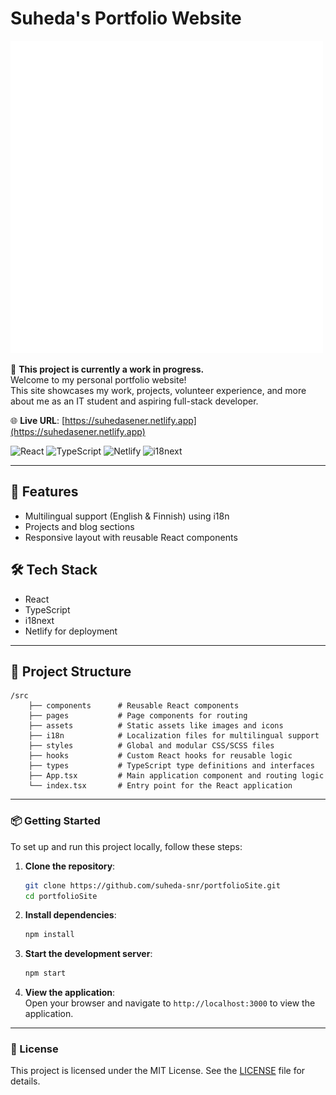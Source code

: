 # Suheda's Portfolio Website

![Portfolio Logo](./src/assets/logo.png)  

🚧 **This project is currently a work in progress.**  
Welcome to my personal portfolio website!  
This site showcases my work, projects, volunteer experience, and more about me as an IT student and aspiring full-stack developer.

🌐 **Live URL**: [https://suhedasener.netlify.app](https://suhedasener.netlify.app)  

![React](https://img.shields.io/badge/React-20232A?style=for-the-badge&logo=react&logoColor=61DAFB)
![TypeScript](https://img.shields.io/badge/TypeScript-007ACC?style=for-the-badge&logo=typescript&logoColor=white)
![Netlify](https://img.shields.io/badge/Netlify-00C7B7?style=for-the-badge&logo=netlify&logoColor=white)
![i18next](https://img.shields.io/badge/i18next-26A69A?style=for-the-badge&logo=i18next&logoColor=white)

---

## 🚀 Features

- Multilingual support (English & Finnish) using i18n
- Projects and blog sections
- Responsive layout with reusable React components

## 🛠 Tech Stack

- React
- TypeScript
- i18next
- Netlify for deployment

---

## 📂 Project Structure

```
/src
    ├── components      # Reusable React components
    ├── pages           # Page components for routing
    ├── assets          # Static assets like images and icons
    ├── i18n            # Localization files for multilingual support
    ├── styles          # Global and modular CSS/SCSS files
    ├── hooks           # Custom React hooks for reusable logic
    ├── types           # TypeScript type definitions and interfaces 
    ├── App.tsx         # Main application component and routing logic  
    └── index.tsx       # Entry point for the React application
```

---

### 📦 Getting Started

To set up and run this project locally, follow these steps:

1. **Clone the repository**:
    ```bash
    git clone https://github.com/suheda-snr/portfolioSite.git
    cd portfolioSite
    ```

2. **Install dependencies**:
    ```bash
    npm install
    ```

3. **Start the development server**:
    ```bash
    npm start
    ```

4. **View the application**:  
    Open your browser and navigate to `http://localhost:3000` to view the application.

---

### 📜 License

This project is licensed under the MIT License. See the [LICENSE](./LICENSE) file for details.